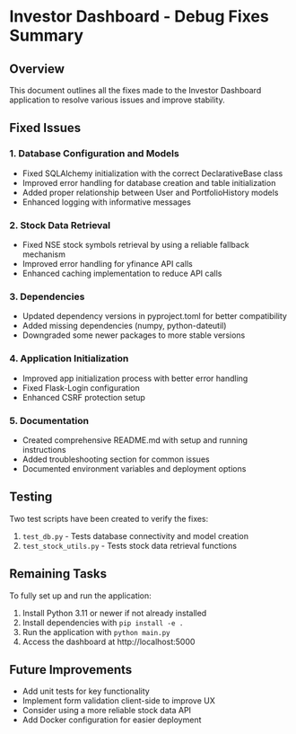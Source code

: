 # Investor Dashboard - Debug Fixes Summary

## Overview
This document outlines all the fixes made to the Investor Dashboard application to resolve various issues and improve stability.

## Fixed Issues

### 1. Database Configuration and Models
- Fixed SQLAlchemy initialization with the correct DeclarativeBase class
- Improved error handling for database creation and table initialization
- Added proper relationship between User and PortfolioHistory models
- Enhanced logging with informative messages

### 2. Stock Data Retrieval
- Fixed NSE stock symbols retrieval by using a reliable fallback mechanism
- Improved error handling for yfinance API calls
- Enhanced caching implementation to reduce API calls

### 3. Dependencies
- Updated dependency versions in pyproject.toml for better compatibility
- Added missing dependencies (numpy, python-dateutil)
- Downgraded some newer packages to more stable versions 

### 4. Application Initialization
- Improved app initialization process with better error handling
- Fixed Flask-Login configuration
- Enhanced CSRF protection setup

### 5. Documentation
- Created comprehensive README.md with setup and running instructions
- Added troubleshooting section for common issues
- Documented environment variables and deployment options

## Testing

Two test scripts have been created to verify the fixes:

1. `test_db.py` - Tests database connectivity and model creation
2. `test_stock_utils.py` - Tests stock data retrieval functions

## Remaining Tasks

To fully set up and run the application:

1. Install Python 3.11 or newer if not already installed
2. Install dependencies with `pip install -e .`
3. Run the application with `python main.py`
4. Access the dashboard at http://localhost:5000

## Future Improvements

- Add unit tests for key functionality
- Implement form validation client-side to improve UX
- Consider using a more reliable stock data API
- Add Docker configuration for easier deployment 